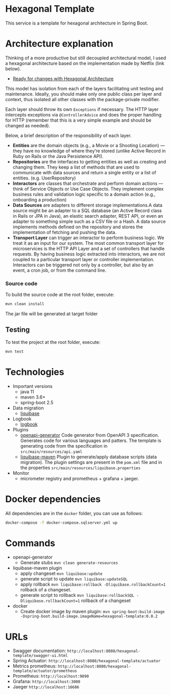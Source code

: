 # Hexagonal Template

This service is a template for hexagonal architecture in Spring Boot.

# Architecture explanation
Thinking of a more productive but still decoupled architectural model, I used a hexagonal architecture based on the implementation made by Netflix (link below).
- [Ready for changes with Hexagonal Architecture](https://netflixtechblog.com/ready-for-changes-with-hexagonal-architecture-b315ec967749)


This model has isolation from each of the layers facilitating unit testing and maintenance.
Ideally, you should make only one public class per layer and context, thus isolated all other classes with the package-private modifier.

Each layer should throw its own `Exceptions` if necessary. The HTTP layer intercepts exceptions via `@ControllerAdvice` and does the proper handling for HTTP (remember that this is a very simple example and should be changed as needed).

Below, a brief description of the responsibility of each layer.

- **Entities** are the domain objects (e.g., a Movie or a Shooting Location) — they have no knowledge of where they’re stored (unlike Active Record in Ruby on Rails or the Java Persistence API).
- **Repositories** are the interfaces to getting entities as well as creating and changing them. They keep a list of methods that are used to communicate with data sources and return a single entity or a list of entities. (e.g. UserRepository)
- **Interactors** are classes that orchestrate and perform domain actions — think of Service Objects or Use Case Objects. They implement complex business rules and validation logic specific to a domain action (e.g., onboarding a production)
- **Data Sources** are adapters to different storage implementations.A data source might be an adapter to a SQL database (an Active Record class in Rails or JPA in Java), an elastic search adapter, REST API, or even an adapter to something simple such as a CSV file or a Hash. A data source implements methods defined on the repository and stores the implementation of fetching and pushing the data.
- **Transport Layer** can trigger an interactor to perform business logic. We treat it as an input for our system. The most common transport layer for microservices is the HTTP API Layer and a set of controllers that handle requests. By having business logic extracted into interactors, we are not coupled to a particular transport layer or controller implementation. Interactors can be triggered not only by a controller, but also by an event, a cron job, or from the command line.

### Source code

To build the source code at the root folder, execute:

```bash
mvn clean install
```

The jar file will be generated at target folder


## Testing

To test the project at the root folder, execute:
```bash
mvn test
```

# Technologies

- Important versions 
  - java 11
  - maven 3.6+
  - spring-boot 2.5
- Data migration
  - [liquibase](https://www.liquibase.org/)
- Logbook
  - [logbook](https://github.com/zalando/logbook)
- Plugins
  - [openapi-generator](https://github.com/OpenAPITools/openapi-generator) Code generator from OpenAPI 3 specification. Generates code for various languages ​​and patters. The template is generating code from the specification in `src/main/resources/api.yaml`
  - [liquibase-maven](https://docs.liquibase.com/tools-integrations/maven/home.html) Plugin to generate/apply database scripts (data migration). The plugin settings are present in the `pom.xml` file and in the properties `src/main/resources/liquibase.properties`
- Monitor
  - micrometer registry and prometheus + grafana + jaeger. 

# Docker dependencies

All dependencies are in the `docker` folder, you can use as follows:
```bash
docker-compose -f docker-compose.sqlserver.yml up
```


# Commands
- openapi-generator
  - Generate stubs `mvn clean generate-resources`
- liquibase-maven plugin
  - apply changeset `mvn liquibase:update`
  - generate script to update `mvn liquibase:updateSQL` 
  - apply rollback `mvn liquibase:rollback -Dliquibase.rollbackCount=1` rollback of a changeset.
  - generate script to rollback `mvn liquibase:rollbackSQL -Dliquibase.rollbackCount=1` rollback of a changeset
- docker
  - Create docker image by maven plugin: `mvn spring-boot:build-image -Dspring-boot.build-image.imageName=hexagonal-template:0.0.2` 
  
# URLs
 - Swagger documentation: `http://localhost:8080/hexagonal-template/swagger-ui.html`
 - Spring Actuator: `http://localhost:8080/hexagonal-template/actuator`
 - Metrics prometheus: `http://localhost:8080/hexagonal-template/actuator/prometheus`  
 - Prometheus: `http://localhost:9090`
 - Grafana: `http://localhost:3000`
 - Jaeger `http://localhost:16686`
